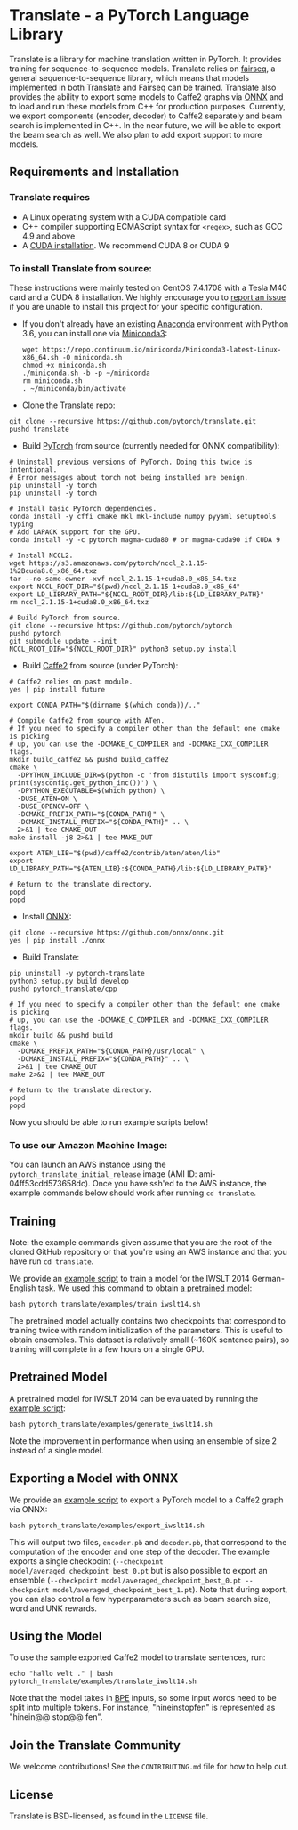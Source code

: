 # Translate - a PyTorch Language Library

Translate is a library for machine translation written in PyTorch. It provides training for sequence-to-sequence models. Translate relies on [fairseq](https://github.com/pytorch/fairseq), a general sequence-to-sequence library, which means that models implemented in both Translate and Fairseq can be trained. Translate also provides the ability to export some models to Caffe2 graphs via [ONNX](https://onnx.ai/) and to load and run these models from C++ for production purposes. Currently, we export components (encoder, decoder) to Caffe2 separately and beam search is implemented in C++. In the near future, we will be able to export the beam search as well. We also plan to add export support to more models.

## Requirements and Installation

### Translate requires
* A Linux operating system with a CUDA compatible card
* C++ compiler supporting ECMAScript syntax for `<regex>`, such as GCC 4.9 and above
* A [CUDA installation](https://docs.nvidia.com/cuda/). We recommend CUDA 8 or CUDA 9

### To install Translate from source:
These instructions were mainly tested on CentOS 7.4.1708 with a Tesla M40 card
and a CUDA 8 installation. We highly encourage you to [report an issue](https://github.com/pytorch/translate/issues)
if you are unable to install this project for your specific configuration.

- If you don't already have an existing [Anaconda](https://www.anaconda.com/download/)
environment with Python 3.6, you can install one via [Miniconda3](https://conda.io/miniconda.html):
  ```
  wget https://repo.continuum.io/miniconda/Miniconda3-latest-Linux-x86_64.sh -O miniconda.sh
  chmod +x miniconda.sh
  ./miniconda.sh -b -p ~/miniconda
  rm miniconda.sh
  . ~/miniconda/bin/activate
  ```

- Clone the Translate repo:
```
git clone --recursive https://github.com/pytorch/translate.git
pushd translate
```

- Build [PyTorch](https://pytorch.org/) from source (currently needed for ONNX compatibility):
```
# Uninstall previous versions of PyTorch. Doing this twice is intentional.
# Error messages about torch not being installed are benign.
pip uninstall -y torch
pip uninstall -y torch

# Install basic PyTorch dependencies.
conda install -y cffi cmake mkl mkl-include numpy pyyaml setuptools typing
# Add LAPACK support for the GPU.
conda install -y -c pytorch magma-cuda80 # or magma-cuda90 if CUDA 9

# Install NCCL2.
wget https://s3.amazonaws.com/pytorch/nccl_2.1.15-1%2Bcuda8.0_x86_64.txz
tar --no-same-owner -xvf nccl_2.1.15-1+cuda8.0_x86_64.txz
export NCCL_ROOT_DIR="$(pwd)/nccl_2.1.15-1+cuda8.0_x86_64"
export LD_LIBRARY_PATH="${NCCL_ROOT_DIR}/lib:${LD_LIBRARY_PATH}"
rm nccl_2.1.15-1+cuda8.0_x86_64.txz

# Build PyTorch from source.
git clone --recursive https://github.com/pytorch/pytorch
pushd pytorch
git submodule update --init
NCCL_ROOT_DIR="${NCCL_ROOT_DIR}" python3 setup.py install
```

- Build [Caffe2](http://caffe2.ai/) from source (under PyTorch):
```
# Caffe2 relies on past module.
yes | pip install future

export CONDA_PATH="$(dirname $(which conda))/.."

# Compile Caffe2 from source with ATen.
# If you need to specify a compiler other than the default one cmake is picking
# up, you can use the -DCMAKE_C_COMPILER and -DCMAKE_CXX_COMPILER flags.
mkdir build_caffe2 && pushd build_caffe2
cmake \
  -DPYTHON_INCLUDE_DIR=$(python -c 'from distutils import sysconfig; print(sysconfig.get_python_inc())') \
  -DPYTHON_EXECUTABLE=$(which python) \
  -DUSE_ATEN=ON \
  -DUSE_OPENCV=OFF \
  -DCMAKE_PREFIX_PATH="${CONDA_PATH}" \
  -DCMAKE_INSTALL_PREFIX="${CONDA_PATH}" .. \
  2>&1 | tee CMAKE_OUT
make install -j8 2>&1 | tee MAKE_OUT

export ATEN_LIB="$(pwd)/caffe2/contrib/aten/aten/lib"
export LD_LIBRARY_PATH="${ATEN_LIB}:${CONDA_PATH}/lib:${LD_LIBRARY_PATH}"

# Return to the translate directory.
popd
popd
```

- Install [ONNX](https://onnx.ai/):
```
git clone --recursive https://github.com/onnx/onnx.git
yes | pip install ./onnx
```

- Build Translate:
```
pip uninstall -y pytorch-translate
python3 setup.py build develop
pushd pytorch_translate/cpp

# If you need to specify a compiler other than the default one cmake is picking
# up, you can use the -DCMAKE_C_COMPILER and -DCMAKE_CXX_COMPILER flags.
mkdir build && pushd build
cmake \
  -DCMAKE_PREFIX_PATH="${CONDA_PATH}/usr/local" \
  -DCMAKE_INSTALL_PREFIX="${CONDA_PATH}" .. \
  2>&1 | tee CMAKE_OUT
make 2>&2 | tee MAKE_OUT

# Return to the translate directory.
popd
popd
```
Now you should be able to run example scripts below!

### To use our Amazon Machine Image:
You can launch an AWS instance using the `pytorch_translate_initial_release` image (AMI ID: ami-04ff53cdd573658dc). Once you have ssh'ed to the AWS instance, the example commands below should work after running `cd translate`.

## Training

Note: the example commands given assume that you are the root of the cloned GitHub repository or that you're using an AWS instance and that you have run `cd translate`.

We provide an [example script](https://github.com/pytorch/translate/blob/master/pytorch_translate/examples/train_iwslt14.sh) to train a model for the IWSLT 2014 German-English task. We used this command to obtain [a pretrained model](https://download.pytorch.org/models/translate/iwslt14/model.tar.gz):

```
bash pytorch_translate/examples/train_iwslt14.sh
```

The pretrained model actually contains two checkpoints that correspond to training twice with random initialization of the parameters. This is useful to obtain ensembles. This dataset is relatively small (~160K sentence pairs), so training will complete in a few hours on a single GPU.

## Pretrained Model

A pretrained model for IWSLT 2014 can be evaluated by running the [example script](https://github.com/pytorch/translate/blob/master/pytorch_translate/examples/generate_iwslt14.sh):

```
bash pytorch_translate/examples/generate_iwslt14.sh
```

Note the improvement in performance when using an ensemble of size 2 instead of a single model.

## Exporting a Model with ONNX

We provide an [example script](https://github.com/pytorch/translate/blob/master/pytorch_translate/examples/export_iwslt14.sh) to export a PyTorch model to a Caffe2 graph via ONNX:

```
bash pytorch_translate/examples/export_iwslt14.sh
```

This will output two files, `encoder.pb` and `decoder.pb`, that correspond to the computation of the encoder and one step of the decoder. The example exports a single checkpoint (`--checkpoint model/averaged_checkpoint_best_0.pt` but is also possible to export an ensemble (`--checkpoint model/averaged_checkpoint_best_0.pt --checkpoint model/averaged_checkpoint_best_1.pt`). Note that during export, you can also control a few hyperparameters such as beam search size, word and UNK rewards.

## Using the Model

To use the sample exported Caffe2 model to translate sentences, run:

```
echo "hallo welt ." | bash pytorch_translate/examples/translate_iwslt14.sh
```

Note that the model takes in [BPE](https://github.com/rsennrich/subword-nmt)
inputs, so some input words need to be split into multiple tokens.
For instance, "hineinstopfen" is represented as "hinein@@ stop@@ fen".

## Join the Translate Community

We welcome contributions! See the `CONTRIBUTING.md` file for how to help out.

## License
Translate is BSD-licensed, as found in the `LICENSE` file.
